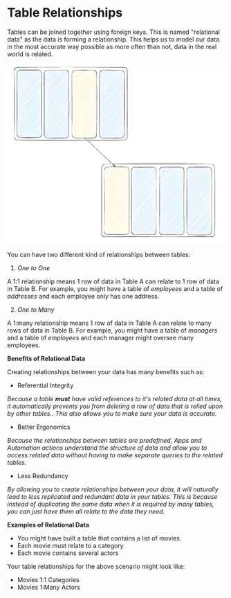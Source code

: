 # Table Relationships

Tables can be joined together using foreign keys. This is named "relational data" as the data is forming a relationship.
This helps us to model our data in the most accurate way possible as more often than not, data in the real world is related.

![Related Tables Diagram](/src/assets/related_data.png)


You can have two different kind of relationships between tables:
1. _One to One_

A 1:1 relationship means 1 row of data in Table A can relate to 1 row of data in Table B.
For example, you might have a table of _employees_ and a table of _addresses_ and each employee only has one address.

2. _One to Many_

A 1:many relationship means 1 row of data in Table A can relate to many rows of data in Table B.
For example, you might have a table of _managers_ and a table of _employees_ and each manager might oversee many employees.

**Benefits of Relational Data**

Creating relationships between your data has many benefits such as:

- Referential Integrity

_Because a table **must** have valid references to it's related data at all times, it automatically prevents you from deleting a row of data that is relied upon by other tables.. This also allows you to make sure your data is accurate._

- Better Ergonomics

_Because the relationships between tables are predefined, Apps and Automation actions understand the structure of data and allow you to access related data without having to make separate queries to the related tables._

- Less Redundancy

_By allowing you to create relationships between your data, it will naturally lead to less replicated and redundant data in your tables. This is because instead of duplicating the same data when it is required by many tables, you can just have them all relate to the data they need._

**Examples of Relational Data**

- You might have built a table that contains a list of movies.
- Each movie must relate to a category
- Each movie contains several actors

Your table relationships for the above scenario might look like:
- Movies 1:1 Categories
- Movies 1:Many Actors
